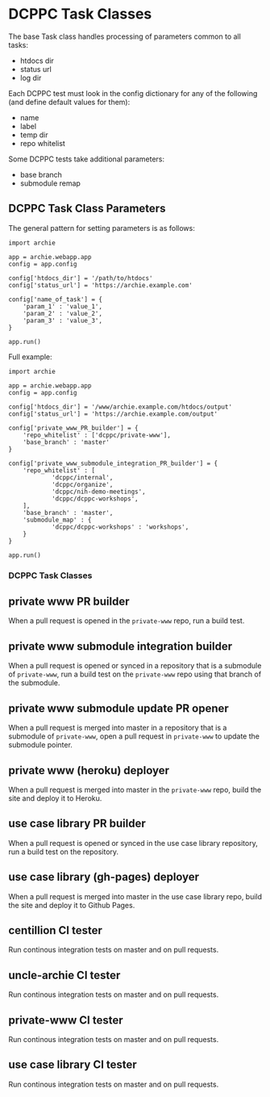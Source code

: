 # DCPPC Task Classes

The base Task class handles processing of parameters
common to all tasks:

- htdocs dir
- status url
- log dir

Each DCPPC test must look in the config dictionary for
any of the following (and define default values for them):

- name
- label
- temp dir
- repo whitelist

Some DCPPC tests take additional parameters:

- base branch
- submodule remap

## DCPPC Task Class Parameters

The general pattern for setting parameters
is as follows:

```
import archie

app = archie.webapp.app
config = app.config

config['htdocs_dir'] = '/path/to/htdocs'
config['status_url'] = 'https://archie.example.com'

config['name_of_task'] = {
    'param_1' : 'value_1',
    'param_2' : 'value_2',
    'param_3' : 'value_3',
}

app.run()
```

Full example:

```
import archie

app = archie.webapp.app
config = app.config

config['htdocs_dir'] = '/www/archie.example.com/htdocs/output'
config['status_url'] = 'https://archie.example.com/output'

config['private_www_PR_builder'] = {
    'repo_whitelist' : ['dcppc/private-www'],
    'base_branch' : 'master'
}

config['private_www_submodule_integration_PR_builder'] = {
    'repo_whitelist' : [
            'dcppc/internal',
            'dcppc/organize',
            'dcppc/nih-demo-meetings',
            'dcppc/dcppc-workshops',
    ],
    'base_branch' : 'master',
    'submodule_map' : {
            'dcppc/dcppc-workshops' : 'workshops',
    }
}

app.run()
```


### DCPPC Task Classes

## private www PR builder

When a pull request is opened in the `private-www` repo,
run a build test.

## private www submodule integration builder

When a pull request is opened or synced in a repository that is
a submodule of `private-www`, run a build test on the 
`private-www` repo using that branch of the submodule.

## private www submodule update PR opener

When a pull request is merged into master in a repository that is
a submodule of `private-www`, open a pull request in `private-www`
to update the submodule pointer.

## private www (heroku) deployer

When a pull request is merged into master in the `private-www`
repo, build the site and deploy it to Heroku.

## use case library PR builder

When a pull request is opened or synced in the use case library
repository, run a build test on the repository.

## use case library (gh-pages) deployer

When a pull request is merged into master in the use case library
repo, build the site and deploy it to Github Pages.

## centillion CI tester

Run continous integration tests on master and on pull requests.

## uncle-archie CI tester

Run continous integration tests on master and on pull requests.

## private-www CI tester

Run continous integration tests on master and on pull requests.

## use case library CI tester

Run continous integration tests on master and on pull requests.

